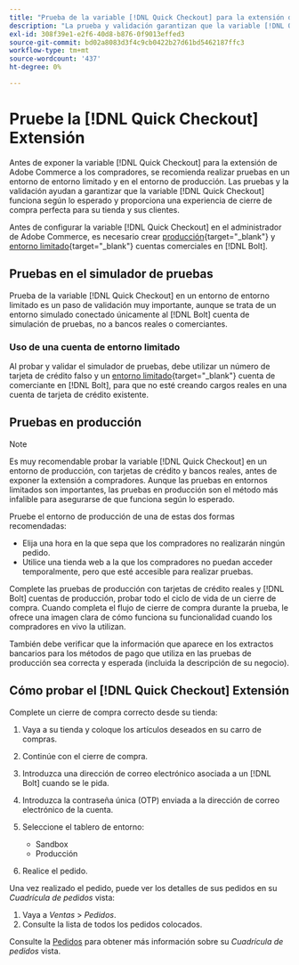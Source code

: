 ```yaml
---
title: "Prueba de la variable [!DNL Quick Checkout] para la extensión de Adobe Commerce"
description: "La prueba y validación garantizan que la variable [!DNL Quick Checkout] funciona según lo esperado."
exl-id: 308f39e1-e2f6-40d8-b876-0f9013effed3
source-git-commit: bd02a8083d3f4c9cb0422b27d61bd5462187ffc3
workflow-type: tm+mt
source-wordcount: '437'
ht-degree: 0%

---
```



# Pruebe la [!DNL Quick Checkout] Extensión

Antes de exponer la variable [!DNL Quick Checkout] para la extensión de Adobe Commerce a los compradores, se recomienda realizar pruebas en un entorno de entorno limitado y en el entorno de producción. Las pruebas y la validación ayudan a garantizar que la variable [!DNL Quick Checkout] funciona según lo esperado y proporciona una experiencia de cierre de compra perfecta para su tienda y sus clientes.

Antes de configurar la variable [!DNL Quick Checkout] en el administrador de Adobe Commerce, es necesario crear  [producción](https://merchant.bolt.com/register){target=&quot;_blank&quot;} y [entorno limitado](https://merchant-sandbox.bolt.com/register){target=&quot;_blank&quot;} cuentas comerciales en [!DNL Bolt].

## Pruebas en el simulador de pruebas

Prueba de la variable [!DNL Quick Checkout] en un entorno de entorno limitado es un paso de validación muy importante, aunque se trata de un entorno simulado conectado únicamente al [!DNL Bolt] cuenta de simulación de pruebas, no a bancos reales o comerciantes.

### Uso de una cuenta de entorno limitado

Al probar y validar el simulador de pruebas, debe utilizar un número de tarjeta de crédito falso y un [entorno limitado](https://merchant-sandbox.bolt.com/register){target=&quot;_blank&quot;} cuenta de comerciante en [!DNL Bolt], para que no esté creando cargos reales en una cuenta de tarjeta de crédito existente.

## Pruebas en producción

>[!NOTE]
>
> Es muy recomendable probar la variable [!DNL Quick Checkout] en un entorno de producción, con tarjetas de crédito y bancos reales, antes de exponer la extensión a compradores. Aunque las pruebas en entornos limitados son importantes, las pruebas en producción son el método más infalible para asegurarse de que funciona según lo esperado.

Pruebe el entorno de producción de una de estas dos formas recomendadas:

- Elija una hora en la que sepa que los compradores no realizarán ningún pedido.
- Utilice una tienda web a la que los compradores no puedan acceder temporalmente, pero que esté accesible para realizar pruebas.

Complete las pruebas de producción con tarjetas de crédito reales y [!DNL Bolt] cuentas de producción, probar todo el ciclo de vida de un cierre de compra. Cuando completa el flujo de cierre de compra durante la prueba, le ofrece una imagen clara de cómo funciona su funcionalidad cuando los compradores en vivo la utilizan.

También debe verificar que la información que aparece en los extractos bancarios para los métodos de pago que utiliza en las pruebas de producción sea correcta y esperada (incluida la descripción de su negocio).

## Cómo probar el [!DNL Quick Checkout] Extensión

Complete un cierre de compra correcto desde su tienda:

1. Vaya a su tienda y coloque los artículos deseados en su carro de compras.
1. Continúe con el cierre de compra.
1. Introduzca una dirección de correo electrónico asociada a un [!DNL Bolt] cuando se le pida.
1. Introduzca la contraseña única (OTP) enviada a la dirección de correo electrónico de la cuenta.
1. Seleccione el tablero de entorno:

   - Sandbox
   - Producción

1. Realice el pedido.

Una vez realizado el pedido, puede ver los detalles de sus pedidos en su _Cuadrícula de pedidos_ vista:

1. Vaya a _Ventas_ > _Pedidos_.
1. Consulte la lista de todos los pedidos colocados.

Consulte la [Pedidos](https://docs.magento.com/user-guide/sales/orders.html) para obtener más información sobre su _Cuadrícula de pedidos_ vista.
